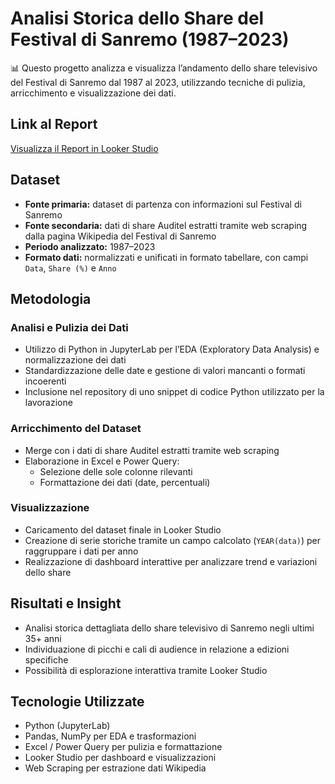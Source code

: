 # Analisi Storica dello Share del Festival di Sanremo (1987–2023)

📊 Questo progetto analizza e visualizza l’andamento dello share televisivo del Festival di Sanremo dal 1987 al 2023, utilizzando tecniche di pulizia, arricchimento e visualizzazione dei dati.

## Link al Report
[Visualizza il Report in Looker Studio](https://lookerstudio.google.com/reporting/f598a957-c44a-475f-bf00-87e0293a3793)

## Dataset
- **Fonte primaria:** dataset di partenza con informazioni sul Festival di Sanremo  
- **Fonte secondaria:** dati di share Auditel estratti tramite web scraping dalla pagina Wikipedia del Festival di Sanremo  
- **Periodo analizzato:** 1987–2023  
- **Formato dati:** normalizzati e unificati in formato tabellare, con campi `Data`, `Share (%)` e `Anno`  

## Metodologia

### Analisi e Pulizia dei Dati
- Utilizzo di Python in JupyterLab per l’EDA (Exploratory Data Analysis) e normalizzazione dei dati  
- Standardizzazione delle date e gestione di valori mancanti o formati incoerenti  
- Inclusione nel repository di uno snippet di codice Python utilizzato per la lavorazione  

### Arricchimento del Dataset
- Merge con i dati di share Auditel estratti tramite web scraping  
- Elaborazione in Excel e Power Query:
  - Selezione delle sole colonne rilevanti  
  - Formattazione dei dati (date, percentuali)  

### Visualizzazione
- Caricamento del dataset finale in Looker Studio  
- Creazione di serie storiche tramite un campo calcolato (`YEAR(data)`) per raggruppare i dati per anno  
- Realizzazione di dashboard interattive per analizzare trend e variazioni dello share  

## Risultati e Insight
- Analisi storica dettagliata dello share televisivo di Sanremo negli ultimi 35+ anni  
- Individuazione di picchi e cali di audience in relazione a edizioni specifiche  
- Possibilità di esplorazione interattiva tramite Looker Studio  

## Tecnologie Utilizzate
- Python (JupyterLab)  
- Pandas, NumPy per EDA e trasformazioni  
- Excel / Power Query per pulizia e formattazione  
- Looker Studio per dashboard e visualizzazioni  
- Web Scraping per estrazione dati Wikipedia
